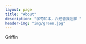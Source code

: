 ```yaml
---
layout: page
title: "About"
description: "学苟知本，六经皆我注脚 "
header-img: "img/green.jpg"
---
```


Griffin




